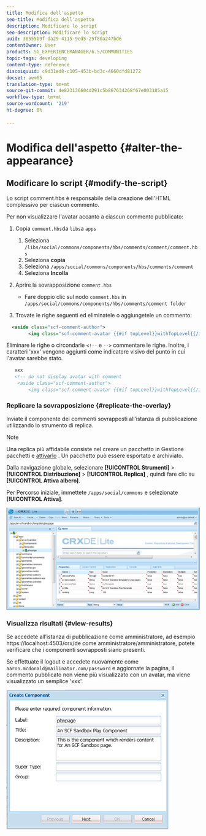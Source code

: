 ```yaml
---
title: Modifica dell'aspetto
seo-title: Modifica dell'aspetto
description: Modificare lo script
seo-description: Modificare lo script
uuid: 30555b9f-da29-4115-9ed5-25f80a247bd6
contentOwner: User
products: SG_EXPERIENCEMANAGER/6.5/COMMUNITIES
topic-tags: developing
content-type: reference
discoiquuid: c9d31ed8-c105-453b-bd3c-4660dfd81272
docset: aem65
translation-type: tm+mt
source-git-commit: 4e823136604d291c5b867634268f67e003185a15
workflow-type: tm+mt
source-wordcount: '219'
ht-degree: 0%

---
```



# Modifica dell&#39;aspetto {#alter-the-appearance}

## Modificare lo script {#modify-the-script}

Lo script comment.hbs è responsabile della creazione dell&#39;HTML complessivo per ciascun commento.

Per non visualizzare l&#39;avatar accanto a ciascun commento pubblicato:

1. Copia `comment.hbs`da `libs`a `apps`

   1. Seleziona `/libs/social/commons/components/hbs/comments/comment/comment.hbs`
   1. Seleziona **copia**
   1. Seleziona `/apps/social/commons/components/hbs/comments/comment`
   1. Seleziona **Incolla**

1. Aprire la sovrapposizione `comment.hbs`

   * Fare doppio clic sul nodo `comment.hbs` in `/apps/social/commons/components/hbs/comments/comment folder`

1. Trovate le righe seguenti ed eliminatele o aggiungetele un commento:

```xml
  <aside class="scf-comment-author">
        <img class="scf-comment-avatar {{#if topLevel}}withTopLevel{{/if}}" src="{{author.avatarUrl}}"></img>
```

Eliminare le righe o circondarle `<!--` e `-->` commentare le righe. Inoltre, i caratteri &#39;xxx&#39; vengono aggiunti come indicatore visivo del punto in cui l&#39;avatar sarebbe stato.

```xml
   xxx
   <!-- do not display avatar with comment
    <aside class="scf-comment-author">
        <img class="scf-comment-avatar {{#if topLevel}}withTopLevel{{/if}}" src="{{author.avatarUrl}}"></img>
```

### Replicare la sovrapposizione {#replicate-the-overlay}

Inviate il componente dei commenti sovrapposti all’istanza di pubblicazione utilizzando lo strumento di replica.

>[!NOTE]
>
>Una replica più affidabile consiste nel creare un pacchetto in Gestione pacchetti e [attivarlo](/help/sites-administering/package-manager.md#replicating-packages) . Un pacchetto può essere esportato e archiviato.


Dalla navigazione globale, selezionare **[!UICONTROL Strumenti]** > **[!UICONTROL Distribuzione]** > **[!UICONTROL Replica]** , quindi fare clic su **[!UICONTROL Attiva albero]**.

Per Percorso iniziale, immettete `/apps/social/commons` e selezionate **[!UICONTROL Attiva]**.

![verify-content-template](assets/verify-content-template.png)

### Visualizza risultati {#view-results}

Se accedete all’istanza di pubblicazione come amministratore, ad esempio https://localhost:4503/crx/de come amministratore/amministratore, potete verificare che i componenti sovrapposti siano presenti.

Se effettuate il logout e accedete nuovamente come `aaron.mcdonald@mailinator.com/password` e aggiornate la pagina, il commento pubblicato non viene più visualizzato con un avatar, ma viene visualizzato un semplice &#39;xxx&#39;.

![create-template-component](assets/create-template-component.png)

